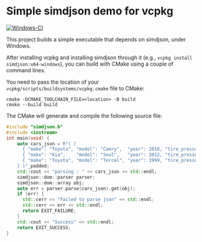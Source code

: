 # Simple simdjson demo for vcpkg
[![Windows-CI](https://github.com/simdjson/simdjson-vcpkg/actions/workflows/ci.yml/badge.svg)](https://github.com/simdjson/simdjson-vcpkg/actions/workflows/ci.yml)

This project builds a simple executable that
depends on simdjson, under Windows. 

After installing vcpkg and installing
simdjson through it (e.g., `vcpkg install simdjson:x64-windows`), you can build with CMake using a couple of command lines.

You need to pass the location of your `vcpkg/scripts/buildsystems/vcpkg.cmake`  file to CMake:

```
cmake -DCMAKE_TOOLCHAIN_FILE=<location> -B build
cmake --build build
```

The CMake will generate and compile the following source file:

```C++
#include "simdjson.h"
#include <iostream>
int main(void) {
    auto cars_json = R"( [
      { "make": "Toyota", "model": "Camry",  "year": 2018, "tire_pressure": [ 40.1, 39.9, 37.7, 40.4 ] },
      { "make": "Kia",    "model": "Soul",   "year": 2012, "tire_pressure": [ 30.1, 31.0, 28.6, 28.7 ] },
      { "make": "Toyota", "model": "Tercel", "year": 1999, "tire_pressure": [ 29.8, 30.0, 30.2, 30.5 ] }
    ] )"_padded;
    std::cout << "parsing : " << cars_json << std::endl;
    simdjson::dom::parser parser;
    simdjson::dom::array obj;
    auto err = parser.parse(cars_json).get(obj);
    if (err) {
      std::cerr << "Failed to parse json" << std::endl;
      std::cerr << err << std::endl;
      return EXIT_FAILURE;
    }
    std::cout << "Success" << std::endl;
    return EXIT_SUCCESS;
}
```

